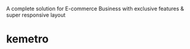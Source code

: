 A complete solution for E-commerce Business with exclusive features & super responsive layout
# kemetro
